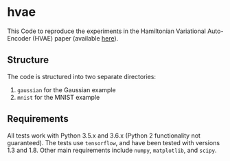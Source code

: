 # hvae
This Code to reproduce the experiments in the Hamiltonian Variational 
Auto-Encoder (HVAE) paper (available [here](https://arxiv.org/abs/1805.11328)).

## Structure

The code is structured into two separate directories:
1. `gaussian` for the Gaussian example
2. `mnist` for the MNIST example

## Requirements

All tests work with Python 3.5.x and 3.6.x (Python 2 functionality not guaranteed). The tests use `tensorflow`, and have been tested with versions 1.3 and 1.8. Other main requirements include `numpy`, `matplotlib`, and `scipy`.